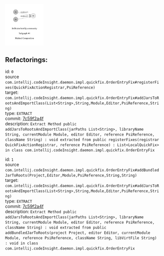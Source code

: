 <img src=subgraph_atomic_4.svg width=25%>

## Refactorings:

id: `0`\
source `com.intellij.codeInsight.daemon.impl.quickfix.OrderEntryFix#registerFixes(QuickFixActionRegistrar,PsiReference)`\
target: `com.intellij.codeInsight.daemon.impl.quickfix.OrderEntryFix#addJarsToRootsAndImportClass(List<String>,String,Module,Editor,PsiReference,String)`\
type: `EXTRACT`\
commit: [7c59f2a4f](https://github.com/JetBrains/intellij-community/commit/7c59f2a4f9b03a9e48ca15554291a03477aa19c1)\
description: `Extract Method public addJarsToRootsAndImportClass(jarPaths List<String>, libraryName String, currentModule Module, editor Editor, reference PsiReference, className String) : void extracted from public registerFixes(registrar QuickFixActionRegistrar, reference PsiReference) : List<LocalQuickFix> in class com.intellij.codeInsight.daemon.impl.quickfix.OrderEntryFix`

id: `1`\
source `com.intellij.codeInsight.daemon.impl.quickfix.OrderEntryFix#addBundledJarToRoots(Project,Editor,Module,PsiReference,String,String)`\
target: `com.intellij.codeInsight.daemon.impl.quickfix.OrderEntryFix#addJarsToRootsAndImportClass(List<String>,String,Module,Editor,PsiReference,String)`\
type: `EXTRACT`\
commit: [7c59f2a4f](https://github.com/JetBrains/intellij-community/commit/7c59f2a4f9b03a9e48ca15554291a03477aa19c1)\
description: `Extract Method public addJarsToRootsAndImportClass(jarPaths List<String>, libraryName String, currentModule Module, editor Editor, reference PsiReference, className String) : void extracted from public addBundledJarToRoots(project Project, editor Editor, currentModule Module, reference PsiReference, className String, libVirtFile String) : void in class com.intellij.codeInsight.daemon.impl.quickfix.OrderEntryFix`

